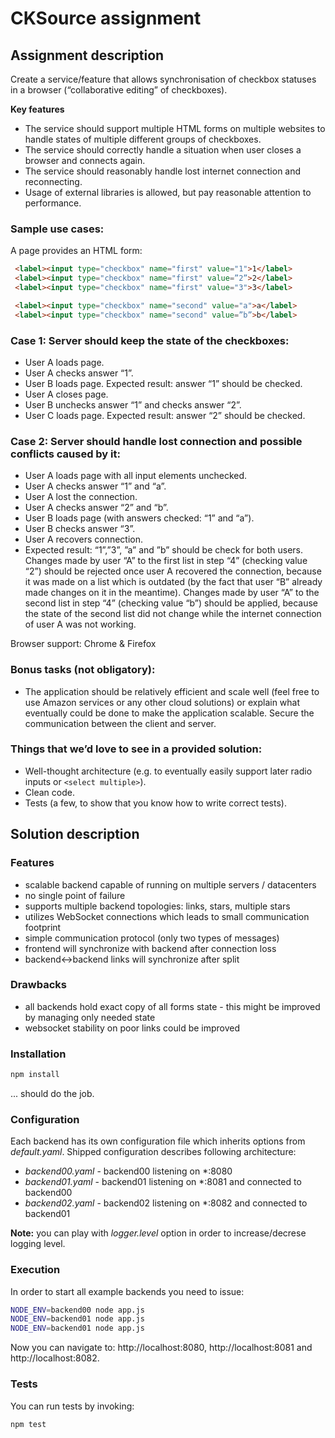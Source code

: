 # CKSource assignment


## Assignment description

Create a service/feature that allows synchronisation of checkbox statuses in a browser (“collaborative editing” of checkboxes).

**Key features**
* The service should support multiple HTML forms on multiple websites to handle states of multiple different groups of checkboxes.
* The service should correctly handle a situation when user closes a browser and connects again.
* The service should reasonably handle lost internet connection and reconnecting.
* Usage of external libraries is allowed, but pay reasonable attention to performance.

### Sample use cases:

A page provides an HTML form:

```html
 <label><input type="checkbox" name="first" value="1">1</label>
 <label><input type="checkbox" name="first" value=”2”>2</label>
 <label><input type="checkbox" name="first" value="3">3</label>

 <label><input type="checkbox" name="second" value="a">a</label>
 <label><input type="checkbox" name="second" value=”b”>b</label>
```


### Case 1: Server should keep the state of the checkboxes:
* User A loads page.
* User A checks answer “1”.
* User B loads page. Expected result: answer “1” should be checked.
* User A closes page.
* User B unchecks answer “1” and checks answer “2”.
* User C loads page. Expected result: answer “2” should be checked.


### Case 2: Server should handle lost connection and possible conflicts caused by it:
* User A loads page with all input elements unchecked.
* User A checks answer “1” and “a”.
* User A lost the connection.
* User A checks answer “2” and “b”.
* User B loads page (with answers checked: “1” and “a”).
* User B checks answer “3”.
* User A recovers connection.
* Expected result: “1”,”3”, ”a” and ”b” should be check for both users. Changes made by user “A” to the first list in step “4” (checking value “2”) should be rejected once user A recovered the connection, because it was made on a list which is outdated (by the fact that user “B” already made changes on it in the meantime). Changes made by user “A” to the second list in step “4” (checking value “b”) should be applied, because the state of the second list did not change while the internet connection of user A was not working.


Browser support: Chrome & Firefox


### Bonus tasks (not obligatory):
* The application should be relatively efficient and scale well (feel free to use Amazon services or any other cloud solutions) or explain what eventually could be done to make the application scalable.
Secure the communication between the client and server.


### Things that we’d love to see in a provided solution:
* Well-thought architecture (e.g. to eventually easily support later radio inputs or ```<select multiple>```).
* Clean code.
* Tests (a few, to show that you know how to write correct tests).


## Solution description


### Features
* scalable backend capable of running on multiple servers / datacenters
* no single point of failure
* supports multiple backend topologies: links, stars, multiple stars
* utilizes WebSocket connections which leads to small communication footprint
* simple communication protocol (only two types of messages)
* frontend will synchronize with backend after connection loss
* backend<->backend links will synchronize after split


### Drawbacks
* all backends hold exact copy of all forms state - this might be improved by managing only needed state
* websocket stability on poor links could be improved


### Installation

```bash
npm install
```

... should do the job.


### Configuration

Each backend has its own configuration file which inherits options from *default.yaml*. Shipped configuration describes following architecture:

* *backend00.yaml* - backend00 listening on *:8080
* *backend01.yaml* - backend01 listening on *:8081 and connected to backend00
* *backend02.yaml* - backend02 listening on *:8082 and connected to backend01

**Note:** you can play with *logger.level* option in order to increase/decrese logging level.


### Execution

In order to start all example backends you need to issue:

```bash
NODE_ENV=backend00 node app.js
NODE_ENV=backend01 node app.js
NODE_ENV=backend01 node app.js
```

Now you can navigate to: http://localhost:8080, http://localhost:8081 and http://localhost:8082.


### Tests

You can run tests by invoking:

```bash
npm test
```